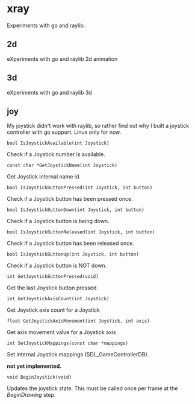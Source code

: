 # xray
Experiments with go and raylib.

## 2d
eXperiments with go and raylib 2d animation

## 3d
eXperiments with go and raylib 3d


## joy
My joystick didn't work with raylib, so rather find out why I built a joystick controller with go support. Linux only for now.

`bool IsJoystickAvailable(int Joystick)`

Check if a Joystick number is available.

`const char *GetJoystickName(int Joystick)`

Get Joystick internal name id.

`bool IsJoystickButtonPressed(int Joystick, int button)`

Check if a Joystick button has been pressed once.

`bool IsJoystickButtonDown(int Joystick, int button)`

Check if a Joystick button is being down.

`bool IsJoystickButtonReleased(int Joystick, int button)`

Check if a Joystick button has been released once.

`bool IsJoystickButtonUp(int Joystick, int button)`

Check if a Joystick button is NOT down.

`int GetJoystickButtonPressed(void)`

Get the last Joystick button pressed.

`int GetJoystickAxisCount(int Joystick)`

Get Joystick axis count for a Joystick

`float GetJoystickAxisMovement(int Joystick, int axis)`

Get axis movement value for a Joystick axis

`int SetJoystickMappings(const char *mappings)`

Set internal Joystick mappings (SDL_GameControllerDB).

**not yet implemented.**

`void BeginJoystick(void)`
 
Updates the joystick state. 
This must be called once per frame at the *BeginDrawing* step.

